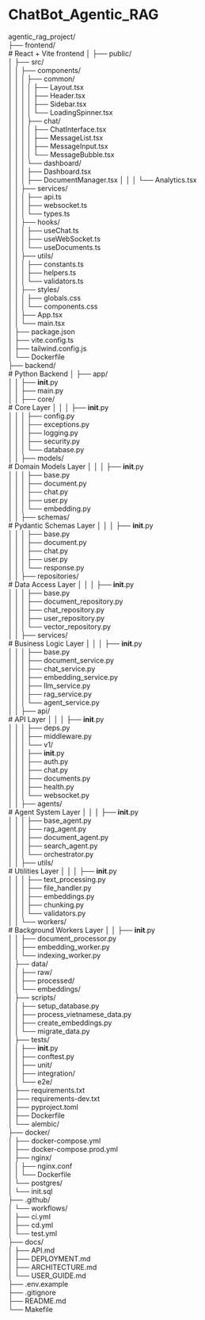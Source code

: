 # ChatBot_Agentic_RAG

agentic_rag_project/ <br>
├── frontend/ <br>                     # React + Vite frontend
│   ├── public/ <br>
│   ├── src/ <br>
│   │   ├── components/ <br>
│   │   │   ├── common/ <br>
│   │   │   │   ├── Layout.tsx <br>
│   │   │   │   ├── Header.tsx <br>
│   │   │   │   ├── Sidebar.tsx <br>
│   │   │   │   └── LoadingSpinner.tsx <br>
│   │   │   ├── chat/ <br>
│   │   │   │   ├── ChatInterface.tsx <br>
│   │   │   │   ├── MessageList.tsx <br>
│   │   │   │   ├── MessageInput.tsx <br>
│   │   │   │   └── MessageBubble.tsx <br>
│   │   │   └── dashboard/ <br>
│   │   │       ├── Dashboard.tsx <br>
│   │   │       ├── DocumentManager.tsx
│   │   │       └── Analytics.tsx <br>
│   │   ├── services/ <br>
│   │   │   ├── api.ts <br>
│   │   │   ├── websocket.ts <br>
│   │   │   └── types.ts <br>
│   │   ├── hooks/ <br>
│   │   │   ├── useChat.ts <br>
│   │   │   ├── useWebSocket.ts <br>
│   │   │   └── useDocuments.ts <br>
│   │   ├── utils/ <br>
│   │   │   ├── constants.ts <br>
│   │   │   ├── helpers.ts <br>
│   │   │   └── validators.ts <br>
│   │   ├── styles/ <br>
│   │   │   ├── globals.css <br>
│   │   │   └── components.css <br>
│   │   ├── App.tsx <br>
│   │   └── main.tsx <br>
│   ├── package.json <br>
│   ├── vite.config.ts <br>
│   ├── tailwind.config.js <br>
│   └── Dockerfile <br>
├── backend/ <br>                      # Python Backend
│   ├── app/ <br>
│   │   ├── __init__.py <br>
│   │   ├── main.py <br>
│   │   ├── core/ <br>                 # Core Layer
│   │   │   ├── __init__.py <br>
│   │   │   ├── config.py <br>
│   │   │   ├── exceptions.py <br>
│   │   │   ├── logging.py <br>
│   │   │   ├── security.py <br>
│   │   │   └── database.py <br>
│   │   ├── models/ <br>               # Domain Models Layer
│   │   │   ├── __init__.py <br>
│   │   │   ├── base.py <br>
│   │   │   ├── document.py <br>
│   │   │   ├── chat.py <br>
│   │   │   ├── user.py <br>
│   │   │   └── embedding.py <br>
│   │   ├── schemas/ <br>              # Pydantic Schemas Layer
│   │   │   ├── __init__.py <br>
│   │   │   ├── base.py <br>
│   │   │   ├── document.py <br>
│   │   │   ├── chat.py <br>
│   │   │   ├── user.py <br>
│   │   │   └── response.py <br>
│   │   ├── repositories/ <br>         # Data Access Layer
│   │   │   ├── __init__.py <br>
│   │   │   ├── base.py <br>
│   │   │   ├── document_repository.py <br>
│   │   │   ├── chat_repository.py <br>
│   │   │   ├── user_repository.py <br>
│   │   │   └── vector_repository.py <br>
│   │   ├── services/ <br>             # Business Logic Layer
│   │   │   ├── __init__.py <br>
│   │   │   ├── base.py <br>
│   │   │   ├── document_service.py <br>
│   │   │   ├── chat_service.py <br>
│   │   │   ├── embedding_service.py <br>
│   │   │   ├── llm_service.py <br>
│   │   │   ├── rag_service.py <br>
│   │   │   └── agent_service.py <br>
│   │   ├── api/ <br>                  # API Layer
│   │   │   ├── __init__.py <br>
│   │   │   ├── deps.py <br>
│   │   │   ├── middleware.py <br>
│   │   │   └── v1/ <br>
│   │   │       ├── __init__.py <br>
│   │   │       ├── auth.py <br>
│   │   │       ├── chat.py <br>
│   │   │       ├── documents.py <br>
│   │   │       ├── health.py <br>
│   │   │       └── websocket.py <br>
│   │   ├── agents/ <br>               # Agent System Layer
│   │   │   ├── __init__.py <br>
│   │   │   ├── base_agent.py <br>
│   │   │   ├── rag_agent.py <br>
│   │   │   ├── document_agent.py <br>
│   │   │   ├── search_agent.py <br>
│   │   │   └── orchestrator.py <br>
│   │   ├── utils/ <br>                # Utilities Layer
│   │   │   ├── __init__.py <br>
│   │   │   ├── text_processing.py <br>
│   │   │   ├── file_handler.py <br>
│   │   │   ├── embeddings.py <br>
│   │   │   ├── chunking.py <br>
│   │   │   └── validators.py <br>
│   │   └── workers/ <br>              # Background Workers Layer
│   │       ├── __init__.py <br>
│   │       ├── document_processor.py <br>
│   │       ├── embedding_worker.py <br>
│   │       └── indexing_worker.py <br>
│   ├── data/ <br>
│   │   ├── raw/ <br>
│   │   ├── processed/ <br>
│   │   └── embeddings/ <br>
│   ├── scripts/ <br>
│   │   ├── setup_database.py <br>
│   │   ├── process_vietnamese_data.py <br>
│   │   ├── create_embeddings.py <br>
│   │   └── migrate_data.py <br>
│   ├── tests/ <br>
│   │   ├── __init__.py <br>
│   │   ├── conftest.py <br>
│   │   ├── unit/ <br>
│   │   ├── integration/ <br>
│   │   └── e2e/ <br>
│   ├── requirements.txt <br>
│   ├── requirements-dev.txt <br>
│   ├── pyproject.toml <br>
│   ├── Dockerfile <br>
│   └── alembic/ <br>
├── docker/ <br>
│   ├── docker-compose.yml <br>
│   ├── docker-compose.prod.yml <br>
│   ├── nginx/ <br>
│   │   ├── nginx.conf <br>
│   │   └── Dockerfile <br>
│   └── postgres/ <br>
│       └── init.sql <br>
├── .github/ <br>
│   └── workflows/ <br>
│       ├── ci.yml <br>
│       ├── cd.yml <br>
│       └── test.yml <br>
├── docs/ <br>
│   ├── API.md <br>
│   ├── DEPLOYMENT.md <br>
│   ├── ARCHITECTURE.md <br>
│   └── USER_GUIDE.md <br>
├── .env.example <br>
├── .gitignore <br>
├── README.md <br>
└── Makefile <br>

